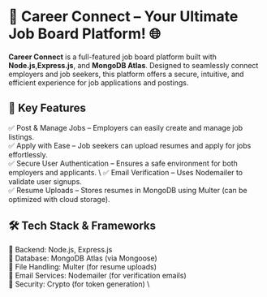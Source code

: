 # 🚀 Career Connect – Your Ultimate Job Board Platform! 🌐
**Career Connect** is a full-featured job board platform built with **Node.js**,**Express.js**, and **MongoDB Atlas**. Designed to seamlessly connect employers and job seekers, this platform offers a secure, intuitive, and efficient experience for job applications and postings.

## 🌟 Key Features
✅ Post & Manage Jobs – Employers can easily create and manage job listings. \
✅ Apply with Ease – Job seekers can upload resumes and apply for jobs effortlessly. \
✅ Secure User Authentication – Ensures a safe environment for both employers and applicants. \ 
✅ Email Verification – Uses Nodemailer to validate user signups. \
✅ Resume Uploads – Stores resumes in MongoDB using Multer (can be optimized with cloud storage).

## 🛠 Tech Stack & Frameworks
🔹 Backend: Node.js, Express.js \
🔹 Database: MongoDB Atlas (via Mongoose) \
🔹 File Handling: Multer (for resume uploads) \
🔹 Email Services: Nodemailer (for verification emails) \
🔹 Security: Crypto (for token generation) \
